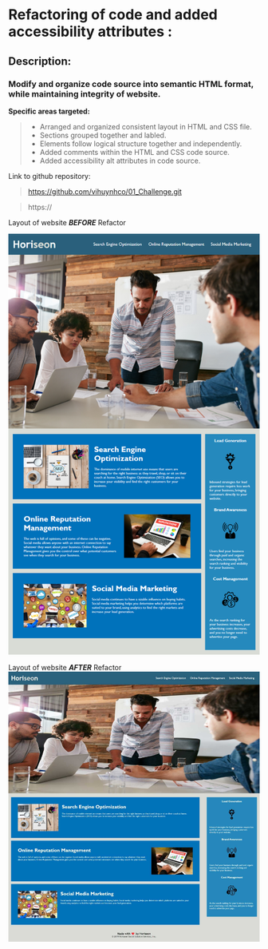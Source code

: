 
# Refactoring of code and added accessibility attributes :
## Description:
### Modify and organize code source into semantic HTML format, while maintaining integrity of website.  

**Specific areas targeted:**

> - Arranged and organized consistent layout in HTML and CSS file.
> - Sections grouped together and labled.
> - Elements follow logical structure together and independently.
> - Added comments within the HTML and CSS code source. 
> - Added accessibility alt attributes in code source.

Link to github repository:
>https://github.com/vihuynhco/01_Challenge.git

>https://

Layout of website ***BEFORE*** Refactor

![The Horiseon webpage includes a navigation bar, a header image, and cards with text and images at the bottom of the page.](./Assets/01-html-css-git-homework-demo.png)


Layout of website ***AFTER*** Refactor
![Refactor Screenshot](./Assets/Horiseon%20After%20Refactor.jpg)

